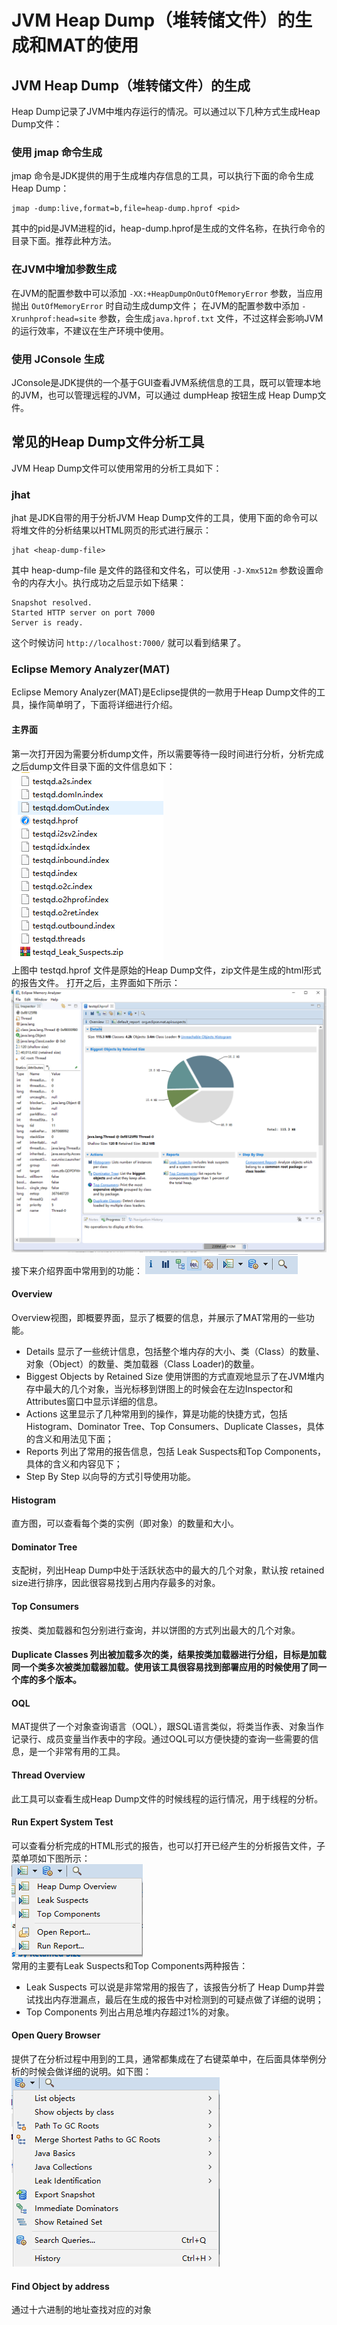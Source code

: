 # JVM Heap Dump（堆转储文件）的生成和MAT的使用
## JVM Heap Dump（堆转储文件）的生成
Heap Dump记录了JVM中堆内存运行的情况。可以通过以下几种方式生成Heap Dump文件：
### 使用 jmap 命令生成
jmap 命令是JDK提供的用于生成堆内存信息的工具，可以执行下面的命令生成Heap Dump：
```shell
jmap -dump:live,format=b,file=heap-dump.hprof <pid>
```
其中的pid是JVM进程的id，heap-dump.hprof是生成的文件名称，在执行命令的目录下面。推荐此种方法。
### 在JVM中增加参数生成
在JVM的配置参数中可以添加 `-XX:+HeapDumpOnOutOfMemoryError` 参数，当应用抛出 `OutOfMemoryError` 时自动生成dump文件；
在JVM的配置参数中添加 `-Xrunhprof:head=site` 参数，会生成`java.hprof.txt` 文件，不过这样会影响JVM的运行效率，不建议在生产环境中使用。
### 使用 JConsole 生成
JConsole是JDK提供的一个基于GUI查看JVM系统信息的工具，既可以管理本地的JVM，也可以管理远程的JVM，可以通过 dumpHeap 按钮生成 Heap Dump文件。

## 常见的Heap Dump文件分析工具
JVM Heap Dump文件可以使用常用的分析工具如下：
### jhat
jhat 是JDK自带的用于分析JVM Heap Dump文件的工具，使用下面的命令可以将堆文件的分析结果以HTML网页的形式进行展示：
```
jhat <heap-dump-file>
```
其中 heap-dump-file 是文件的路径和文件名，可以使用 `-J-Xmx512m` 参数设置命令的内存大小。执行成功之后显示如下结果：
```
Snapshot resolved.
Started HTTP server on port 7000
Server is ready.
```
这个时候访问 `http://localhost:7000/` 就可以看到结果了。

### Eclipse Memory Analyzer(MAT)
Eclipse Memory Analyzer(MAT)是Eclipse提供的一款用于Heap Dump文件的工具，操作简单明了，下面将详细进行介绍。
#### 主界面
第一次打开因为需要分析dump文件，所以需要等待一段时间进行分析，分析完成之后dump文件目录下面的文件信息如下：  
<img src="img/MAT1.png">  
上图中 testqd.hprof 文件是原始的Heap Dump文件，zip文件是生成的html形式的报告文件。
打开之后，主界面如下所示：
<img src="img/MAT2.png">  
接下来介绍界面中常用到的功能：
<img src="img/MAT3.png">  

#### Overview
Overview视图，即概要界面，显示了概要的信息，并展示了MAT常用的一些功能。  

- Details 显示了一些统计信息，包括整个堆内存的大小、类（Class）的数量、对象（Object）的数量、类加载器（Class Loader)的数量。
- Biggest Objects by Retained Size 使用饼图的方式直观地显示了在JVM堆内存中最大的几个对象，当光标移到饼图上的时候会在左边Inspector和Attributes窗口中显示详细的信息。
- Actions 这里显示了几种常用到的操作，算是功能的快捷方式，包括 Histogram、Dominator Tree、Top Consumers、Duplicate Classes，具体的含义和用法见下面；
- Reports 列出了常用的报告信息，包括 Leak Suspects和Top Components，具体的含义和内容见下；
- Step By Step 以向导的方式引导使用功能。
  
#### Histogram
直方图，可以查看每个类的实例（即对象）的数量和大小。
#### Dominator Tree
支配树，列出Heap Dump中处于活跃状态中的最大的几个对象，默认按 retained size进行排序，因此很容易找到占用内存最多的对象。
#### Top Consumers 
按类、类加载器和包分别进行查询，并以饼图的方式列出最大的几个对象。
#### Duplicate Classes 列出被加载多次的类，结果按类加载器进行分组，目标是加载同一个类多次被类加载器加载。使用该工具很容易找到部署应用的时候使用了同一个库的多个版本。
#### OQL
MAT提供了一个对象查询语言（OQL），跟SQL语言类似，将类当作表、对象当作记录行、成员变量当作表中的字段。通过OQL可以方便快捷的查询一些需要的信息，是一个非常有用的工具。
#### Thread Overview
此工具可以查看生成Heap Dump文件的时候线程的运行情况，用于线程的分析。
#### Run Expert System Test
可以查看分析完成的HTML形式的报告，也可以打开已经产生的分析报告文件，子菜单项如下图所示：  
<img src="img/MAT4.png">   
常用的主要有Leak Suspects和Top Components两种报告：
- Leak Suspects 可以说是非常常用的报告了，该报告分析了 Heap Dump并尝试找出内存泄漏点，最后在生成的报告中对检测到的可疑点做了详细的说明；
- Top Components 列出占用总堆内存超过1%的对象。  

#### Open Query Browser
提供了在分析过程中用到的工具，通常都集成在了右键菜单中，在后面具体举例分析的时候会做详细的说明。如下图：  
<img src="img/MAT5.png">  
#### Find Object by address
通过十六进制的地址查找对应的对象
